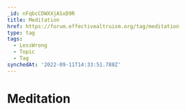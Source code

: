 ```yaml
---
_id: nFqbcCDWXXjASxD9R
title: Meditation
href: https://forum.effectivealtruism.org/tag/meditation
type: tag
tags:
  - LessWrong
  - Topic
  - Tag
synchedAt: '2022-09-11T14:33:51.788Z'
---
```

# Meditation

